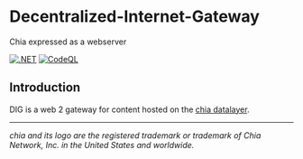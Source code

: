 # Decentralized-Internet-Gateway
Chia expressed as a webserver

[![.NET](https://github.com/Datalayer-Storage/Decentralized-Internet-Gateway/actions/workflows/dotnet.yml/badge.svg)](https://github.com/Datalayer-Storage/Decentralized-Internet-Gateway/actions/workflows/dotnet.yml)
[![CodeQL](https://github.com/Datalayer-Storage/Decentralized-Internet-Gateway/actions/workflows/github-code-scanning/codeql/badge.svg)](https://github.com/Datalayer-Storage/Decentralized-Internet-Gateway/actions/workflows/github-code-scanning/codeql)

## Introduction

DIG is a web 2 gateway for content hosted on the [chia datalayer](https://www.chia.net/datalayer/). 

___

_chia and its logo are the registered trademark or trademark of Chia Network, Inc. in the United States and worldwide._
